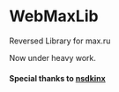 # WebMaxLib
Reversed Library for max.ru

Now under heavy work.

#### Special thanks to [nsdkinx](https://github.com/nsdkinx/vkmax)
